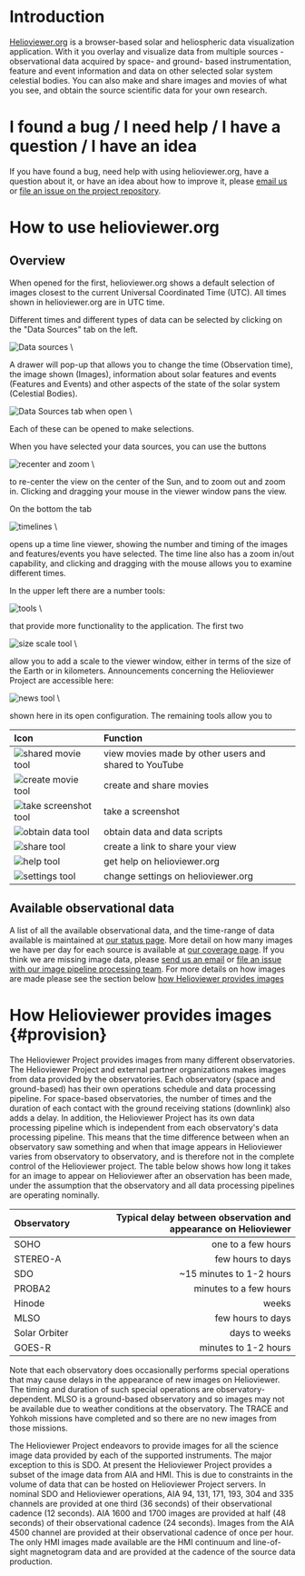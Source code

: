 
# Introduction

[Helioviewer.org][hvorg] is a browser-based solar and heliospheric data visualization application. With it you overlay and visualize data from multiple sources - observational data acquired by space- and ground- based instrumentation, feature and event information and data on other selected solar system celestial bodies. You can also make and share images and movies of what you see, and obtain the source scientific data for your own research.


# I found a bug / I need help / I have a question / I have an idea
If you have found a bug, need help with using helioviewer.org,  have a
question about it, or have an idea about how to improve it, please
[email us][hvpnemail] or [file an issue on the project repository][hvp].



# How to use helioviewer.org

## Overview
When opened for the first, helioviewer.org shows a default selection of images closest to the current Universal Coordinated Time (UTC). All times shown in helioviewer.org are in UTC time.

Different times and different types of data can be selected by clicking on the "Data Sources" tab on the left.

![Data sources](images/user_guide/data_sources.png) \

A drawer will pop-up that allows you to change the time (Observation time), the image shown (Images), information about solar features and events (Features and Events) and other aspects of the state of the solar system (Celestial Bodies).

![Data Sources tab when open](images/user_guide/data_sources_open.png) \

Each of these can be opened to make selections.

When you have selected your data sources, you can use the buttons

![recenter and zoom](images/user_guide/recenter_and_zoom.png) \

to re-center the view on the center of the Sun, and to zoom out and zoom in. Clicking and dragging your mouse in the viewer window pans the view.

On the bottom the tab

![timelines](images/user_guide/timelines.png) \

opens up a time line viewer, showing the number and timing of the images and features/events you have selected. The time line also has a zoom in/out capability, and clicking and dragging with the mouse allows you to examine different times.

In the upper left there are a number tools:

![tools](images/user_guide/tools.png) \

that provide more functionality to the application.  The first two

![size scale tool](images/user_guide/tool_scale.png) \

allow you to add a scale to the viewer window, either in terms of the size of the Earth or in kilometers.  Announcements concerning the Helioviewer Project are accessible here:

![news tool](images/user_guide/tool_news_open.png) \

shown here in its open configuration. The remaining tools allow you to

| Icon | Function |
|:----------|:----------|
|  ![shared movie tool](images/user_guide/tool_youtube.png)           | view movies made by other users and shared to YouTube |
| ![create movie tool](images/user_guide/tool_movie.png)    | create and share movies |
|  ![take screenshot tool](images/user_guide/tool_screenshot.png)             | take a screenshot |
| ![obtain data tool](images/user_guide/tool_download_data.png)        | obtain data and data scripts |
| ![share tool](images/user_guide/tool_share.png)         | create a link to share your view |
| ![help tool](images/user_guide/tool_help.png)           | get help on helioviewer.org |
| ![settings tool](images/user_guide/tool_settings.png)  | change settings on helioviewer.org |

## Available observational data
A list of all the available observational data, and the time-range of
data available is maintained at [our status page][hvstatus]. More
detail on how many images we have per day for each source is available
at [our coverage page][hvcoverage]. If you think we are missing image
data, please [send us an email][hvpnemail] or [file an issue with
our image pipeline processing team][hvjp2gen]. For more details on how
images are made please see the section below [how Helioviewer provides
images](#provision)


# How Helioviewer provides images {#provision}

The Helioviewer Project provides images from many different observatories. The Helioviewer Project and external partner organizations makes images from data provided by the observatories. Each observatory (space and ground-based) has their own operations schedule and data processing pipeline. For space-based observatories, the number of times and the duration of each contact with the ground receiving stations (downlink) also adds a delay. In addition, the Helioviewer Project has its own data processing pipeline which is independent from each observatory's data processing pipeline. This means that the time difference between when an observatory saw something and when that image appears in Helioviewer varies from observatory to observatory, and is therefore not in the complete control of the Helioviewer project. The table below shows how long it takes for an image to appear on Helioviewer after an observation has been made, under the assumption that the observatory and all data processing pipelines are operating nominally.

| Observatory | Typical delay between observation and appearance on Helioviewer |
|:----------|----------:|
|SOHO            | one to a few hours |
|STEREO-A     | few hours to days |
|SDO              | ~15 minutes to 1-2 hours |
|PROBA2         | minutes to a few hours |
|Hinode         | weeks |
|MLSO            | few hours to days |
|Solar Orbiter  | days to weeks |
|GOES-R | minutes to 1-2 hours|

Note that each observatory does occasionally performs special operations that may cause delays in the appearance of new images on Helioviewer. The timing and duration of such special operations are observatory-dependent. MLSO is a ground-based observatory and so images may not be available due to weather conditions at the observatory. The TRACE and Yohkoh missions have completed and so there are no new images from those missions.

The Helioviewer Project endeavors to provide images for all the science image data provided by each of the supported instruments. The major exception to this is SDO. At present the Helioviewer Project provides a subset of the image data from AIA and HMI. This is due to constraints in the volume of data that can be hosted on Helioviewer Project servers. In nominal SDO and Helioviewer operations, AIA 94, 131, 171, 193, 304 and 335 channels are provided at one third (36 seconds) of their observational cadence (12 seconds). AIA 1600 and 1700 images are provided at half (48 seconds) of their observational cadence (24 seconds). Images from the AIA 4500 channel are provided at their observational cadence of once per hour. The only HMI images made available are the HMI continuum and line-of-sight magnetogram data and are provided at the cadence of the source data production.



[hvp]: https://github.com/Helioviewer-Project
[hvpapi]: https://github.com/Helioviewer.org/api
[hvjp2gen]: https://github.com/Helioviewer-Project/jp2gen
[hvstatus]: https://api.helioviewer.org/status
[hvcoverage]: https://api.helioviewer.org/statistics/bokeh/coverage
[hvorg]: https://www.helioviewer.org
[jhvorg]: https://www.jhelioviewer.org
[hvpnemail]: mailto:HelioViewerDevelopment@nasa.onmicrosoft.com

[comment]: <> (pandoc --toc --number-sections -s user_guide.md references.md -o user_guide.html)
